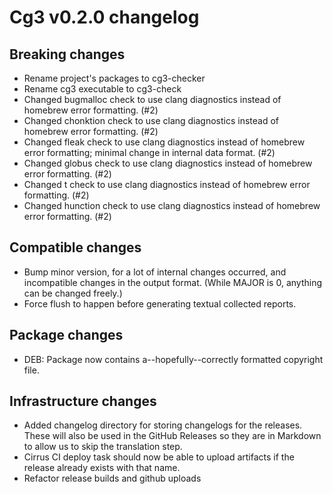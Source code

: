 # Cg3 v0.2.0 changelog

## Breaking changes

- Rename project's packages to cg3-checker
- Rename cg3 executable to cg3-check
- Changed bugmalloc check to use clang diagnostics instead of homebrew error formatting. (#2)
- Changed chonktion check to use clang diagnostics instead of homebrew error formatting. (#2)
- Changed fleak check to use clang diagnostics instead of homebrew error formatting; minimal change in internal data
  format. (#2)
- Changed globus check to use clang diagnostics instead of homebrew error formatting. (#2)
- Changed t check to use clang diagnostics instead of homebrew error formatting. (#2)
- Changed hunction check to use clang diagnostics instead of homebrew error formatting. (#2)

## Compatible changes

- Bump minor version, for a lot of internal changes occurred, and incompatible changes in the output format. (While
  MAJOR is 0, anything can be changed freely.)
- Force flush to happen before generating textual collected reports.

## Package changes

- DEB: Package now contains a--hopefully--correctly formatted copyright file.

## Infrastructure changes

- Added changelog directory for storing changelogs for the releases. These will also be used in the GitHub Releases so
  they are in Markdown to allow us to skip the translation step.
- Cirrus CI deploy task should now be able to upload artifacts if the release already exists with that name.
- Refactor release builds and github uploads
